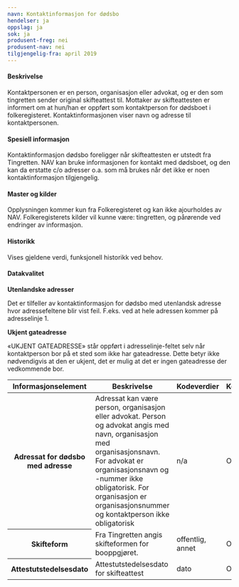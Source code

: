 ```yaml
---
navn: Kontaktinformasjon for dødsbo
hendelser: ja
oppslag: ja
sok: ja
produsent-freg: nei
produsent-nav: nei
tilgjengelig-fra: april 2019
---
```


#### Beskrivelse

Kontaktpersonen er en person, organisasjon eller advokat, og er den som tingretten sender original skifteattest til. Mottaker av
skifteattesten er informert om at hun/han er oppført som kontaktperson for dødsboet i folkeregisteret. Kontaktinformasjonen viser navn og
adresse til kontaktpersonen.

#### Spesiell informasjon

Kontaktinformasjon dødsbo foreligger når skifteattesten er utstedt fra Tingretten. NAV kan bruke informasjonen for kontakt med dødsboet, 
og den kan da erstatte c/o adresser o.a. som må brukes når det ikke er noen kontaktinformasjon tilgjengelig.

#### Master og kilder

Opplysningen kommer kun fra Folkeregisteret og kan ikke ajourholdes av NAV.
Folkeregisterets kilder vil kunne være: tingretten, og pårørende ved endringer av informasjon.

#### Historikk

Vises gjeldene verdi, funksjonell historikk ved behov.

#### Datakvalitet
**Utenlandske adresser**

Det er tilfeller av kontaktinformasjon for dødsbo med utenlandsk adresse hvor adressefeltene blir vist feil. F.eks. ved at hele adressen kommer på adresselinje 1. 

**Ukjent gateadresse**

«UKJENT GATEADRESSE» står oppført i adresselinje-feltet selv når kontaktperson bor på et sted som ikke har gateadresse. Dette betyr ikke nødvendigvis at den er ukjent, det er mulig at det er ingen gateadresse der vedkommende bor. 

<table class="table">
  <thead>
    <tr>
      <th>Informasjonselement</th>
      <th>Beskrivelse</th>
      <th>Kodeverdier</th>
      <th>Kompletthet</th>
      <th>Kvalitet</th>
    </tr>
  </thead>
  
  <tbody>
    <tr>
      <th scope="row">Adressat for dødsbo med adresse</th>
      <td>Adressat kan være person, organisasjon eller advokat. Person og advokat angis med navn, organisasjon med organisasjonsnavn. For advokat er organisasjonsnavn og -nummer ikke obligatorisk. For organisasjon er organisasjonsnummer  og kontaktperson ikke obligatorisk</td>
      <td>n/a</td>
      <td>Obligatorisk</td>
      <td>God kvalitet, opplysningene er overført fra Tingretten som utsteder skifteattesten.</td>
    </tr>
    <tr>
      <th scope="row">Skifteform</th>
      <td>Fra Tingretten angis skifteformen for booppgjøret.</td>
      <td>offentlig, annet</td>
      <td>Obligatorisk</td>
      <td>God</td>
  </tr>
  <tr>
    <th scope="row">Attestutstedelsesdato</th>
    <td>Attestutstedelsesdato for skifteattest</td>
    <td>dato</td>
    <td>Obligatorisk</td>
    <td>God</td>
  </tr>
 </tbody>
</table>

